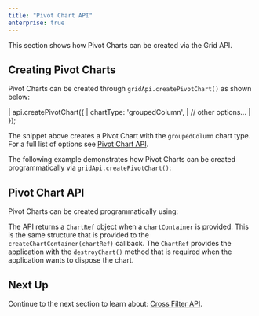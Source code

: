```yaml
---
title: "Pivot Chart API"
enterprise: true
---
```


This section shows how Pivot Charts can be created via the Grid API.

## Creating Pivot Charts

Pivot Charts can be created through `gridApi.createPivotChart()` as shown below:

<snippet>
| api.createPivotChart({
|     chartType: 'groupedColumn',
|     // other options...
| });
</snippet>

The snippet above creates a Pivot Chart with the `groupedColumn` chart type. For a full list of options see [Pivot Chart API](/integrated-charts-api-pivot-chart/#pivot-chart-api).

The following example demonstrates how Pivot Charts can be created programmatically via `gridApi.createPivotChart()`:  

<grid-example title='Pivot Chart' name='pivot-chart-api' type='generated' options='{ "enterprise": true, "modules": ["clientside", "menu", "rowgrouping", "charts-enterprise"], "exampleHeight": 900, "myGridReference": 1 }'></grid-example>

## Pivot Chart API

Pivot Charts can be created programmatically using:

<api-documentation source='grid-api/api.json' section='charts' names='["createPivotChart"]'></api-documentation>

<interface-documentation interfaceName='CreatePivotChartParams' overrideSrc='integrated-charts-api-pivot-chart/resources/chart-api.json' ></interface-documentation>

The API returns a `ChartRef` object when a `chartContainer` is provided. This is the same structure
that is provided to the `createChartContainer(chartRef)` callback. The `ChartRef` provides the application
with the `destroyChart()` method that is required when the application wants to dispose the chart.

## Next Up

Continue to the next section to learn about: [Cross Filter API](/integrated-charts-api-cross-filter-chart/).


